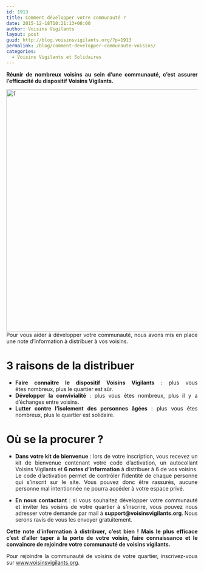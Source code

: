 ```yaml
---
id: 1913
title: Comment développer votre communauté ?
date: 2015-12-18T10:21:13+00:00
author: Voisins Vigilants
layout: post
guid: http://blog.voisinsvigilants.org/?p=1913
permalink: /blog/comment-developper-communaute-voisins/
categories:
  - Voisins Vigilants et Solidaires
---
```

<p style="text-align: justify;">
  <strong>Réunir de nombreux voisins au sein d&rsquo;une communauté, c&rsquo;est assurer l&rsquo;efficacité du dispositif Voisins Vigilants. </strong>
</p>

<p style="text-align: justify;">
  <em><a href="http://blog.voisinsvigilants.org/wp-content/uploads/2015/12/1.jpg"><img class="aligncenter size-full wp-image-1914" src="http://blog.voisinsvigilants.org/wp-content/uploads/2015/12/1.jpg" alt="1" width="887" height="638" /></a></em>Pour vous aider à développer votre communauté, nous avons mis en place une note d&rsquo;information à distribuer à vos voisins.
</p>

<h1 style="text-align: justify;">
  <strong>3 raisons de la distribuer</strong>
</h1>

<ul style="list-style-type: square; text-align: justify;">
  <li>
    <strong>Faire connaître le dispositif Voisins Vigilants</strong> : plus vous êtes nombreux, plus le quartier est sûr.
  </li>
  <li>
    <strong>Développer la convivialité</strong> : plus vous êtes nombreux, plus il y a d&rsquo;échanges entre voisins.
  </li>
  <li>
    <strong>Lutter contre l&rsquo;isolement des personnes âgées</strong> : plus vous êtes nombreux, plus le quartier est solidaire.
  </li>
</ul>

<h1 style="text-align: justify;">
  <strong>Où se la procurer ? </strong>
</h1>

<ul style="list-style-type: square; text-align: justify;">
  <li>
    <strong>Dans votre kit de bienvenue</strong> : lors de votre inscription, vous recevez un kit de bienvenue contenant votre code d&rsquo;activation, un autocollant Voisins Vigilants et <strong>6 notes d&rsquo;information</strong> à distribuer à 6 de vos voisins. Le code d&rsquo;activation permet de contrôler l&rsquo;identité de chaque personne qui s&rsquo;inscrit sur le site. Vous pouvez donc être rassurés, aucune personne mal intentionnée ne pourra accéder à votre espace privé.
  </li>
</ul>

<ul style="list-style-type: square; text-align: justify;">
  <li>
    <strong>En nous contactant</strong> : si vous souhaitez développer votre communauté et inviter les voisins de votre quartier à s&rsquo;inscrire, vous pouvez nous adresser votre demande par mail à <strong>support@voisinsvigilants.org</strong>.<strong> </strong>Nous serons ravis de vous les envoyer gratuitement.
  </li>
</ul>

<p style="text-align: justify;">
  <strong>Cette note d&rsquo;information à distribuer, c&rsquo;est bien ! Mais le plus efficace c&rsquo;est d&rsquo;aller taper à la porte de votre voisin, faire connaissance et le convaincre de rejoindre votre communauté de voisins vigilants.</strong>
</p>

<p style="text-align: justify;">
  Pour rejoindre la communauté de voisins de votre quartier, inscrivez-vous sur <a href="http://www.voisinsvigilants.org">www.voisinsvigilants.org</a>.
</p>
